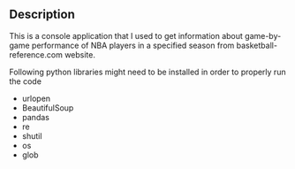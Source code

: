 ## Description
This is a console application that I used to get information about game-by-game performance 
of NBA players in a specified season from basketball-reference.com website.

Following python libraries might need to be installed in order to properly run the code
* urlopen
* BeautifulSoup
* pandas
* re
* shutil
* os
* glob

